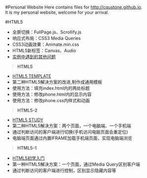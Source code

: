 #Personal Website
Here contains files for http://cqustone.github.io.  
It is my personal website, welcome for your arrival.  

#HTML5  
- 全屏切换：FullPage.js、Scrollify.js  
- 响应式布局：CSS3 Media Queries  
- CSS3动画效果：Animate.min.css  
- HTML5新标签：Canvas、Audio  
- [实例中遇到的其他问题](https://github.com/cqustone/WebStudy/tree/master/HTML5) 

> **HTML5**

 - [HTML5 TEMPLATE](http://cqustone.github.io/html5/)  
 - 第二种HTML5解决方案的改进,制作成通用模板  
 - 使用方法：填充index.html内的两处标题  
 - 使用方法：修改phone.html内的显示内容  
 - 使用方法：修改phone.css内样式和动画  


> **HTML5-2**

 - [HTML5 STUDY](http://cqustone.github.io/html5-2/)  
 - 第二种HTML5解决方案：两个页面，一个电脑端、一个手机端  
 - 通过判断访问的客户端进行切换(手机访问电脑页面会重定位)  
 - 电脑端页面通过内置IFRAME加载手机端页面，实现电脑端浏览  


> **HTML5-1**

 - [HTML5初学入门](http://cqustone.github.io/html5-1/)  
 - 第一种HTML5解决方案：一个页面，通过Media Query区别客户端  
 - 通过判断访问的客户端进行控制，区别显示隐藏内容等  
